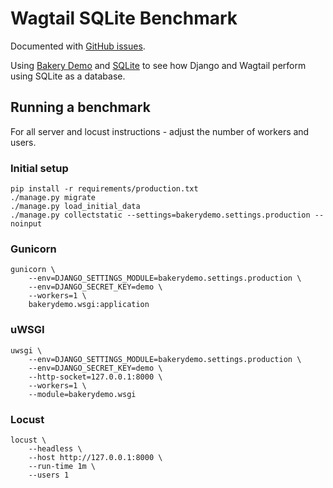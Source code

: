 # Wagtail SQLite Benchmark

Documented with [GitHub issues](https://github.com/tomkins/wagtail-sqlite-benchmark/issues?q=is%3Aissue).

Using [Bakery Demo](https://github.com/wagtail/bakerydemo) and [SQLite](https://www.sqlite.org/)
to see how Django and Wagtail perform using SQLite as a database.

## Running a benchmark

For all server and locust instructions - adjust the number of workers and users.

### Initial setup

```console
pip install -r requirements/production.txt
./manage.py migrate
./manage.py load_initial_data
./manage.py collectstatic --settings=bakerydemo.settings.production --noinput
```

### Gunicorn

```console
gunicorn \
    --env=DJANGO_SETTINGS_MODULE=bakerydemo.settings.production \
    --env=DJANGO_SECRET_KEY=demo \
    --workers=1 \
    bakerydemo.wsgi:application
```

### uWSGI

```console
uwsgi \
    --env=DJANGO_SETTINGS_MODULE=bakerydemo.settings.production \
    --env=DJANGO_SECRET_KEY=demo \
    --http-socket=127.0.0.1:8000 \
    --workers=1 \
    --module=bakerydemo.wsgi
```

### Locust

```console
locust \
    --headless \
    --host http://127.0.0.1:8000 \
    --run-time 1m \
    --users 1
```
